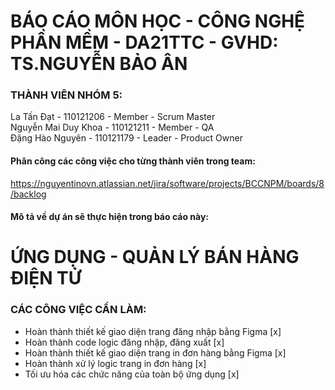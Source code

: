 # BÁO CÁO MÔN HỌC - CÔNG NGHỆ PHẦN MỀM - DA21TTC - GVHD: TS.NGUYỄN BẢO ÂN

### THÀNH VIÊN NHÓM 5: 
La Tấn Đạt - 110121206 - Member - Scrum Master <br>
Nguyễn Mai Duy Khoa - 110121211 - Member - QA <br>
Đặng Hào Nguyên - 110121179 - Leader - Product Owner <br>

#### Phân công các công việc cho từng thành viên trong team:
https://nguyentinovn.atlassian.net/jira/software/projects/BCCNPM/boards/8/backlog

#### Mô tả về dự án sẽ thực hiện trong báo cáo này: 

# ỨNG DỤNG - QUẢN LÝ BÁN HÀNG ĐIỆN TỬ 

### CÁC CÔNG VIỆC CẦN LÀM:

  - Hoàn thành thiết kế giao diện trang đăng nhập bằng Figma [x]
  - Hoàn thành code logic đăng nhập, đăng xuất [x]
  - Hoàn thành thiết kế giao diện trang in đơn hàng bằng Figma [x]
  - Hoàn thành xử lý logic trang in đơn hàng [x]
  - Tối ưu hóa các chức năng của toàn bộ ứng dụng [x]
